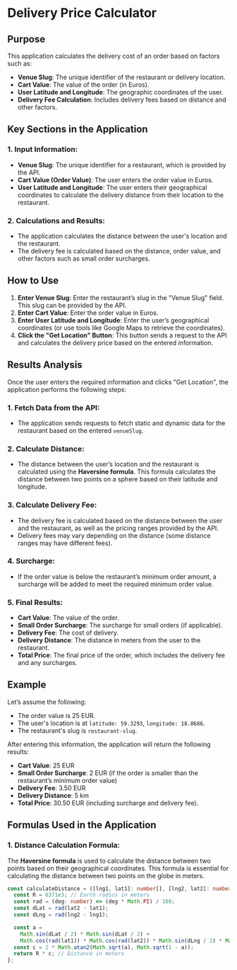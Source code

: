 # Delivery Price Calculator

## Purpose
This application calculates the delivery cost of an order based on factors such as:
- **Venue Slug**: The unique identifier of the restaurant or delivery location.
- **Cart Value**: The value of the order (in Euros).
- **User Latitude and Longitude**: The geographic coordinates of the user.
- **Delivery Fee Calculation**: Includes delivery fees based on distance and other factors.

## Key Sections in the Application

### 1. Input Information:
- **Venue Slug**: The unique identifier for a restaurant, which is provided by the API.
- **Cart Value (Order Value)**: The user enters the order value in Euros.
- **User Latitude and Longitude**: The user enters their geographical coordinates to calculate the delivery distance from their location to the restaurant.

### 2. Calculations and Results:
- The application calculates the distance between the user's location and the restaurant.
- The delivery fee is calculated based on the distance, order value, and other factors such as small order surcharges.

## How to Use

1. **Enter Venue Slug**: Enter the restaurant’s slug in the "Venue Slug" field. This slug can be provided by the API.
2. **Enter Cart Value**: Enter the order value in Euros.
3. **Enter User Latitude and Longitude**: Enter the user’s geographical coordinates (or use tools like Google Maps to retrieve the coordinates).
4. **Click the "Get Location" Button**: This button sends a request to the API and calculates the delivery price based on the entered information.

## Results Analysis

Once the user enters the required information and clicks "Get Location", the application performs the following steps:

### 1. Fetch Data from the API:
- The application sends requests to fetch static and dynamic data for the restaurant based on the entered `venueSlug`.

### 2. Calculate Distance:
- The distance between the user’s location and the restaurant is calculated using the **Haversine formula**. This formula calculates the distance between two points on a sphere based on their latitude and longitude.

### 3. Calculate Delivery Fee:
- The delivery fee is calculated based on the distance between the user and the restaurant, as well as the pricing ranges provided by the API.
- Delivery fees may vary depending on the distance (some distance ranges may have different fees).

### 4. Surcharge:
- If the order value is below the restaurant’s minimum order amount, a surcharge will be added to meet the required minimum order value.

### 5. Final Results:
- **Cart Value**: The value of the order.
- **Small Order Surcharge**: The surcharge for small orders (if applicable).
- **Delivery Fee**: The cost of delivery.
- **Delivery Distance**: The distance in meters from the user to the restaurant.
- **Total Price**: The final price of the order, which includes the delivery fee and any surcharges.

## Example

Let’s assume the following:
- The order value is 25 EUR.
- The user's location is at `latitude: 59.3293`, `longitude: 18.0686`.
- The restaurant's slug is `restaurant-slug`.

After entering this information, the application will return the following results:
- **Cart Value**: 25 EUR
- **Small Order Surcharge**: 2 EUR (if the order is smaller than the restaurant’s minimum order value)
- **Delivery Fee**: 3.50 EUR
- **Delivery Distance**: 5 km
- **Total Price**: 30.50 EUR (including surcharge and delivery fee).

## Formulas Used in the Application

### 1. Distance Calculation Formula:
The **Haversine formula** is used to calculate the distance between two points based on their geographical coordinates. This formula is essential for calculating the distance between two points on the globe in meters.

```ts
const calculateDistance = ([lng1, lat1]: number[], [lng2, lat2]: number[]): number => {
  const R = 6371e3; // Earth radius in meters
  const rad = (deg: number) => (deg * Math.PI) / 180;
  const dLat = rad(lat2 - lat1);
  const dLng = rad(lng2 - lng1);

  const a =
    Math.sin(dLat / 2) * Math.sin(dLat / 2) +
    Math.cos(rad(lat1)) * Math.cos(rad(lat2)) * Math.sin(dLng / 2) * Math.sin(dLng / 2);
  const c = 2 * Math.atan2(Math.sqrt(a), Math.sqrt(1 - a));
  return R * c; // Distance in meters
};
